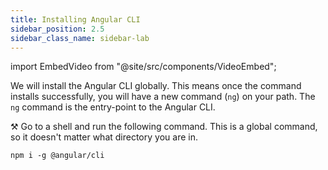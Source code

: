 ```yaml
---
title: Installing Angular CLI
sidebar_position: 2.5
sidebar_class_name: sidebar-lab
---
```


import EmbedVideo from "@site/src/components/VideoEmbed";

We will install the Angular CLI globally. This means once the command installs successfully, you will have a new command (`ng`) on your path. The `ng` command is the entry-point to the Angular CLI.

⚒️ Go to a shell and run the following command. This is a global command, so it doesn't matter what directory you are in.

```shell
npm i -g @angular/cli
```

<EmbedVideo id="814286011" title="Installing Angular CLI" />

